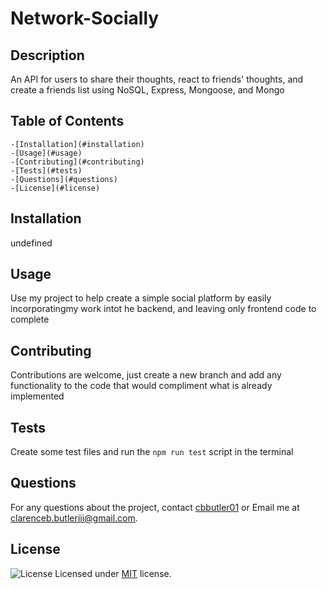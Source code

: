 
  # Network-Socially

  ## Description
  An API for users to share their thoughts, react to friends' thoughts, and create a friends list using NoSQL, Express, Mongoose, and Mongo
  
  ## Table of Contents
    -[Installation](#installation)
    -[Usage](#usage)
    -[Contributing](#contributing)
    -[Tests](#tests)
    -[Questions](#questions)
    -[License](#license)

  ## Installation
  undefined

  ## Usage
  Use my project to help create a simple social platform by easily incorporatingmy work intot he backend, and leaving only frontend code to complete

  ## Contributing
  Contributions are welcome, just create a new branch and add any functionality to the code that would compliment what is already implemented

  ## Tests
  Create some test files and run the `npm run test` script in the terminal

  ## Questions
  For any questions about the project, contact [cbbutler01](https://github.com/cbbutler01) or Email me at clarenceb.butleriii@gmail.com.

  ## License
  ![License](https://img.shields.io/badge/License-MIT-brightgreen)
  Licensed under [MIT](https://opensource.org/licenses/MIT) license.
